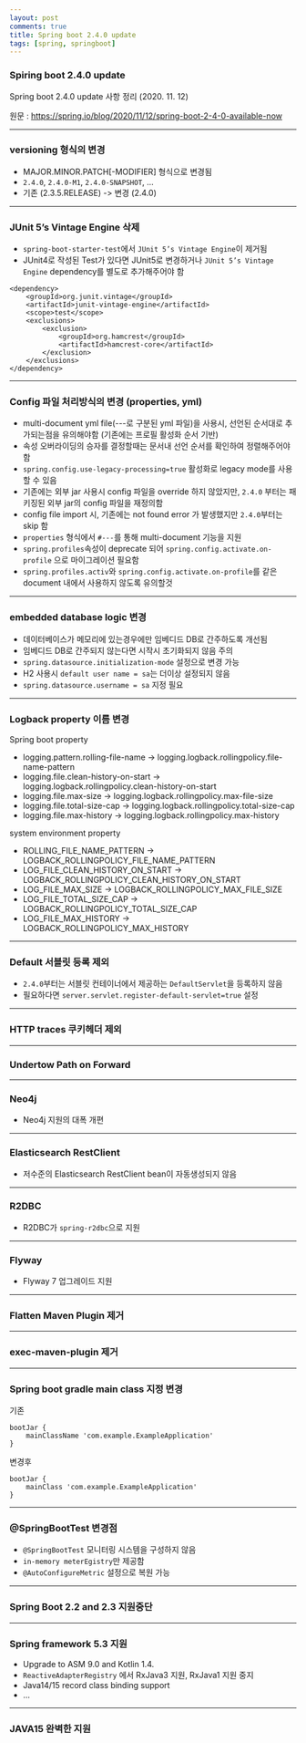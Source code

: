 ```yaml
---
layout: post
comments: true
title: Spring boot 2.4.0 update
tags: [spring, springboot]
---
```


### Spiring boot 2.4.0 update

Spring boot 2.4.0 update 사항 정리 (2020. 11. 12)

원문 : https://spring.io/blog/2020/11/12/spring-boot-2-4-0-available-now 

---
### versioning 형식의 변경

- MAJOR.MINOR.PATCH[-MODIFIER] 형식으로 변경됨
- `2.4.0`, `2.4.0-M1`, `2.4.0-SNAPSHOT`, ...
- 기존 (2.3.5.RELEASE) -> 변경 (2.4.0)

---

### JUnit 5’s Vintage Engine 삭제

- `spring-boot-starter-test`에서 `JUnit 5’s Vintage Engine`이 제거됨
- JUnit4로 작성된 Test가 있다면 JUnit5로 변경하거나 `JUnit 5’s Vintage Engine` dependency를 별도로 추가해주어야 함

```
<dependency>
    <groupId>org.junit.vintage</groupId>
    <artifactId>junit-vintage-engine</artifactId>
    <scope>test</scope>
    <exclusions>
        <exclusion>
            <groupId>org.hamcrest</groupId>
            <artifactId>hamcrest-core</artifactId>
        </exclusion>
    </exclusions>
</dependency>
```
---

### Config 파일 처리방식의 변경 (properties, yml)

- multi-document yml file(---로 구분된 yml 파일)을 사용시, 선언된 순서대로 추가되는점을 유의해야함 (기존에는 프로필 활성화 순서 기반)
- 속성 오버라이딩의 승자를 결정할때는 문서내 선언 순서를 확인하여 정렬해주어야 함
- `spring.config.use-legacy-processing=true` 활성화로 legacy mode를 사용 할 수 있음
- 기존에는 외부 jar 사용시 config 파일을 override 하지 않았지만, `2.4.0` 부터는 패키징된 외부 jar의 config  파일을 재정의함
- config file import 시, 기존에는  not found error 가 발생했지만 `2.4.0`부터는 skip 함
- `properties` 형식에서 `#---`를 통해 multi-document 기능을 지원
- `spring.profiles`속성이 deprecate  되어 `spring.config.activate.on-profile` 으로 마이그레이션 필요함
- `spring.profiles.activ`와 `spring.config.activate.on-profile`를 같은 document 내에서 사용하지 않도록 유의할것

---

### embedded database logic 변경

- 데이터베이스가 메모리에 있는경우에만 임베디드 DB로 간주하도록 개선됨
- 임베디드 DB로 간주되지 않는다면 시작시 초기화되지 않음 주의 
- `spring.datasource.initialization-mode` 설정으로 변경 가능
- H2 사용시 `default user name = sa`는 더이상 설정되지 않음
- `spring.datasource.username = sa` 지정 필요

---

### Logback property 이름 변경

Spring boot property
- logging.pattern.rolling-file-name → logging.logback.rollingpolicy.file-name-pattern
- logging.file.clean-history-on-start → logging.logback.rollingpolicy.clean-history-on-start
- logging.file.max-size → logging.logback.rollingpolicy.max-file-size
- logging.file.total-size-cap → logging.logback.rollingpolicy.total-size-cap
- logging.file.max-history → logging.logback.rollingpolicy.max-history

system environment property
- ROLLING_FILE_NAME_PATTERN → LOGBACK_ROLLINGPOLICY_FILE_NAME_PATTERN
- LOG_FILE_CLEAN_HISTORY_ON_START → LOGBACK_ROLLINGPOLICY_CLEAN_HISTORY_ON_START
- LOG_FILE_MAX_SIZE → LOGBACK_ROLLINGPOLICY_MAX_FILE_SIZE
- LOG_FILE_TOTAL_SIZE_CAP → LOGBACK_ROLLINGPOLICY_TOTAL_SIZE_CAP
- LOG_FILE_MAX_HISTORY → LOGBACK_ROLLINGPOLICY_MAX_HISTORY

---

### Default 서블릿 등록 제외

- `2.4.0`부터는 서블릿 컨테이너에서 제공하는 `DefaultServlet`을 등록하지 않음
- 필요하다면 `server.servlet.register-default-servlet=true` 설정

---

### HTTP traces 쿠키헤더 제외

---

### Undertow Path on Forward

---

### Neo4j

- Neo4j 지원의 대폭 개편

---

### Elasticsearch RestClient

- 저수준의 Elasticsearch RestClient bean이 자동생성되지 않음

---

### R2DBC

- R2DBC가 `spring-r2dbc`으로 지원

---

### Flyway

- Flyway 7 업그레이드 지원

---

### Flatten Maven Plugin 제거

---

### exec-maven-plugin 제거

---

### Spring boot gradle main class 지정 변경

기존
```
bootJar {
	mainClassName 'com.example.ExampleApplication'
}
```
변경후
```
bootJar {
	mainClass 'com.example.ExampleApplication'
}
```

---

### @SpringBootTest 변경점

- `@SpringBootTest` 모니터링 시스템을 구성하지 않음
- `in-memory meterEgistry`만 제공함
- `@AutoConfigureMetric` 설정으로 복원 가능

---

### Spring Boot 2.2 and 2.3 지원중단

---

### Spring framework 5.3 지원

- Upgrade to ASM 9.0 and Kotlin 1.4.
- `ReactiveAdapterRegistry` 에서 RxJava3 지원, RxJava1 지원 중지
- Java14/15 record class binding support
- ...

---

### JAVA15 완벽한 지원
